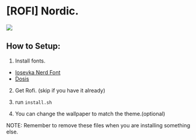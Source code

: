 # [ROFI] Nordic.

![](https://media.discordapp.net/attachments/633729087583682644/1006226019130277928/unknown.png)

## How to Setup:
1. Install fonts.
- [Iosevka Nerd Font](https://github.com/ryanoasis/nerd-fonts/releases)
- [Dosis](https://fonts.google.com/specimen/Dosis?query=Dosis)

2. Get Rofi. (skip if you have it already)

3. run ``install.sh``

4. You can change the wallpaper to match the theme.(optional)

NOTE: Remember to remove these files when you are installing something else.
